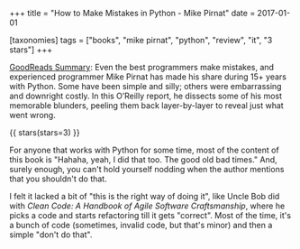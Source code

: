 +++
title = "How to Make Mistakes in Python - Mike Pirnat"
date = 2017-01-01

[taxonomies]
tags = ["books", "mike pirnat", "python", "review", "it", "3 stars"]
+++

[GoodReads Summary](https://www.goodreads.com/book/show/28166034-how-to-make-mistakes-in-python):
Even the best programmers make mistakes, and experienced programmer Mike
Pirnat has made his share during 15+ years with Python. Some have been simple
and silly; others were embarrassing and downright costly. In this O’Reilly
report, he dissects some of his most memorable blunders, peeling them back
layer-by-layer to reveal just what went wrong.

<!-- more -->

{{ stars(stars=3) }}

For anyone that works with Python for some time, most of the content of this
book is "Hahaha, yeah, I did that too. The good old bad times." And, surely
enough, you can't hold yourself nodding when the author mentions that you
shouldn't do that.

I felt it lacked a bit of "this is the right way of doing it", like Uncle Bob
did with _Clean Code: A Handbook of Agile Software Craftsmanship_, where he
picks a code and starts refactoring till it gets "correct". Most of the time,
it's a bunch of code (sometimes, invalid code, but that's minor) and then a
simple "don't do that".
